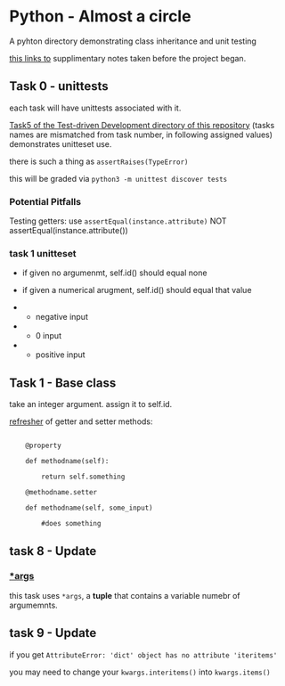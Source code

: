 
# Python - Almost a circle


A pyhton directory demonstrating class inheritance and unit testing

[this links to](https://github.com/Jabulani-N/holbertonschool-higher_level_programming/blob/main/python-examples/inheritence_notes.md) supplimentary notes taken before the project began.

## Task 0 - unittests

each task will have unittests associated with it.

[Task5 of the Test-driven Development directory of this repository](https://github.com/Jabulani-N/holbertonschool-higher_level_programming/blob/main/python-test_driven_development/tests/6-max_integer_test.py) (tasks names are mismatched from task number, in following assigned values) demonstrates unitteset use.

there is such a thing as `assertRaises(TypeError)`

this will be graded via `python3 -m unittest discover tests`

### Potential Pitfalls

Testing getters: use `assertEqual(instance.attribute)` NOT assertEqual(instance.attribute())

### task 1 unitteset

* if given no argumenmt, self.id() should equal none

* if given a numerical arugment, self.id() should equal that value

* * negative input

* * 0 input

* * positive input


## Task 1 - Base class

take an integer argument. assign it to self.id.

[refresher](https://github.com/Jabulani-N/holbertonschool-higher_level_programming/tree/main/python-classes) of getter and setter methods:

```

    @property

    def methodname(self):

        return self.something

    @methodname.setter

    def methodname(self, some_input)

        #does something
```

## task 8 - Update

### [*args](https://yasoob.me/2013/08/04/args-and-kwargs-in-python-explained/)

this task uses `*args`, a **tuple** that contains a variable numebr of argumemnts.

## task 9 - Update

if you get `AttributeError: 'dict' object has no attribute 'iteritems'`

you may need to change your `kwargs.interitems()` into `kwargs.items()`
